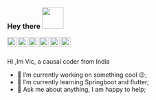 ### Hey there <img src="https://media.giphy.com/media/Ze1Gn2V62X0Q1IH1vS/giphy.gif" width="50px">

<a href="https://twitter.com/victor_gpz">
  <img align="left" alt="victor  | Twitter" width="22px" src="https://cdn.jsdelivr.net/npm/simple-icons@v3/icons/twitter.svg" />
</a>

<a href="https://www.linkedin.com/in/vic7z/">
  <img align="left" alt="victors's LinkdeIN" width="22px" src="https://cdn.jsdelivr.net/npm/simple-icons@v3/icons/linkedin.svg" />
</a>

<a href="https://t.me/victor_gpz">
  <img align="left" alt="victors's Telegram" width="22px" src="https://cdn.jsdelivr.net/npm/simple-icons@v3/icons/telegram.svg" />
</a>


<a href="https://www.reddit.com/user/victor_gpz/">
  <img align="left" alt="victors's Reddit" width="22px" src="https://cdn.jsdelivr.net/npm/simple-icons@v3/icons/reddit.svg" />
</a>

<a href="https://open.spotify.com/user/victor_gpz">
  <img align="left" alt="victors's Spotify" width="22px" src="https://cdn.jsdelivr.net/npm/simple-icons@3.6.0/icons/spotify.svg" />
</a>


<a href="https://stackoverflow.com/users/9662165/victor-vs">
  <img align="left" alt="victors's Spotify" width="22px" src="https://cdn.jsdelivr.net/npm/simple-icons@3.6.0/icons/stackoverflow.svg" />
</a>

<br/>
<br/>

<p align="left">
Hi ,Im Vic, a causal coder from India 
<p/>

- 🔭 I’m currently working on something cool :wink:;
- 🌱 I’m currently learning Springboot and flutter; 
- 💬 Ask me about anything, I am happy to help;
